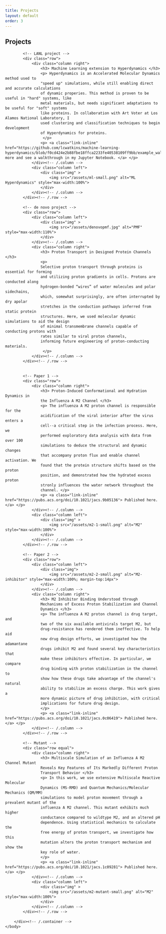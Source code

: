 ```yaml
---
title: Projects
layout: default
order: 3
---
```


<html>
    <h2> Projects </h2>
    <body>
        <div class="container">

            <!-- LANL project -->
            <div class="row">
                <div class="column right">
                    <h3> Machine Learning extension to Hyperdynamics </h3>
                    <p> Hyperdynamics is an Accelerated Molecular Dynamics method used to
                    "speed up" simulations, while still enabling direct and accurate calculations
                    of dynamic properies. This method is proven to be useful in "hard" systems, like
                    metal materials, but needs significant adaptations to be useful for "soft" systems
                    like proteins. In collaboration with Art Voter at Los Alamos National Laboratory, I
                    used clustering and classification techniques to begin development
                    of Hyperdynamics for proteins.
                     </p>
                    <p> <a class="link-inline" href="https://github.com/lcwatkins/machine-learning-hyperdynamics/blob/f0cd424e2b88fbe18ffca2233fe40538109ff9bb/example_walkthrough.ipynb">Learn more and see a walkthrough in my Jupyter Notebook. </a> </p>
                </div><!-- /.column -->
                <div class="column left">
                    <div class="img" >
                        <img src="/assets/ml-small.png" alt="ML Hyperdynamics" style="max-width:100%">
                    </div>
                </div><!-- /.column -->
            </div><!-- /.row -->

            <!-- de novo project -->
            <div class="row">
                <div class="column left">
                    <div class="img" >
                        <img src="/assets/denovopmf.jpg" alt="PMF" style="max-width:110%">
                    </div>
                </div><!-- /.column -->
                <div class="column right">
                    <h3> Proton Transport in Designed Protein Channels </h3>
                    <p> 
                    Selective proton transport through proteins is essential for forming
                    and utilizing proton gradients in cells. Protons are conducted along
                    hydrogen-bonded “wires” of water molecules and polar sidechains,
                    which, somewhat surprisingly, are often interrupted by dry apolar
                    stretches in the conduction pathways inferred from static protein
                    structures. Here, we used molecular dynamic simulations to aid the design
                    of minimal transmembrane channels capable of conducting protons with 
                    rates similar to viral proton channels,
                    informing future engineering of proton-conducting materials.
                     </p>
                </div><!-- /.column -->
            </div><!-- /.row -->


            <!-- Paper 1 -->
            <div class="row">
                <div class="column right">
                    <h3> Proton-Induced Conformational and Hydration Dynamics in
                    the Influenza A M2 Channel </h3>
                    <p> The influenza A M2 proton channel is responsible for the
                    acidification of the viral interior after the virus enters a
                    cell--a critical step in the infection process. Here, we
                    performed exploratory data analysis with data from over 100
                    simulations to deduce the structural and dynamic changes
                    that accompany proton flux and enable channel activation. We
                    found that the protein structure shifts based on the proton
                    position, and demonstrated how the hydrated excess proton
                    stronly influences the water network throughout the
                    channel. </p>
                    <p> <a class="link-inline" href="https://pubs.acs.org/doi/10.1021/jacs.9b05136"> Published here. </a> </p>
                </div><!-- /.column -->
                <div class="column left">
                    <div class="img" >
                        <img src="/assets/m2-1-small.png" alt="M2" style="max-width:100%">
                    </div>
                </div><!-- /.column -->
            </div><!-- /.row -->

            <!-- Paper 2 -->
            <div class="row">
                <div class="column left">
                    <div class="img">
                        <img src="/assets/m2-2-small.png" alt="M2-inhibitor" style="max-width:100%; margin-top:14px">
                    </div>
                </div><!-- /.column -->
                <div class="column right">
                    <h3> M2 Inhibitor Binding Understood through
                    Mechanisms of Excess Proton Stabilization and Channel
                    Dynamics </h3>
                    <p> The influenza A M2 proton channel is drug target, and
                    two of the six available antivirals target M2, but
                    drug-resistance has rendered them ineffective. To help aid
                    new drug design efforts, we investigated how the adamantane
                    drugs inhibit M2 and found several key characteristics that
                    make these inhibitors effective. In particular, we compare
                    drug binding with proton stabilization in the channel to
                    show how these drugs take advantage of the channel's natural
                    ability to stabilize an excess charge. This work gives a
                    more dynamic picture of drug inhibition, with critical
                    implications for future drug design.
                    </p>
                    <p> <a class="link-inline" href="https://pubs.acs.org/doi/10.1021/jacs.0c06419"> Published here. </a> </p>
                </div><!-- /.column -->
            </div><!-- /.row -->

            <!-- Mutant -->
            <div class="row equal">
                <div class="column right">
                    <h3> Multiscale Simulation of an Influenza A M2 Channel Mutant
                    Reveals Key Features of Its Markedly Different Proton
                    Transport Behavior </h3>
                    <p> In this work, we use extensive Multiscale Reactive Molecular
                    Dynamics (MS-RMD) and Quantum Mechanics/Molecular Mechanics (QM/MM)
                    simulations to model proton movement through a prevalent mutant of the
                    influenza A M2 channel. This mutant exhibits much higher
                    conductance compared to wildtype M2, and an altered pH
                    dependence. Using statistical mechanics to calculate the
                    free energy of proton transport, we investigate how this
                    mutation alters the proton transport mechanism and show the
                    key role of water.
                    </p>
                    <p> <a class="link-inline" href="https://pubs.acs.org/doi/10.1021/jacs.1c09281"> Published here. </a> </p>
                </div><!-- /.column -->
                <div class="column left">
                    <div class="img" >
                        <img src="/assets/m2-mutant-small.png" alt="M2" style="max-width:100%">
                    </div>
                </div><!-- /.column -->
            </div><!-- /.row -->

        </div><!-- /.container -->
    </body>
</html>
